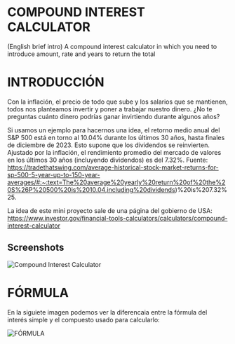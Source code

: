 # COMPOUND INTEREST CALCULATOR

(English brief intro) A compound interest calculator in which you need to introduce amount, rate and years to return the total

# INTRODUCCIÓN

Con la inflación, el precio de todo que sube y los salarios que se mantienen, todos nos planteamos invertir y poner a trabajar nuestro dinero. ¿No te preguntas cuánto dinero podrías ganar invirtiendo durante algunos años?

Si usamos un ejemplo para hacernos una idea, el retorno medio anual del S&P 500 está en torno al 10.04% durante los últimos 30 años, hasta finales de diciembre de 2023. Esto supone que los dividendos se reinvierten. Ajustado por la inflación, el rendimiento promedio del mercado de valores en los últimos 30 años (incluyendo dividendos) es del 7.32%.
Fuente:
https://tradethatswing.com/average-historical-stock-market-returns-for-sp-500-5-year-up-to-150-year-averages/#:~:text=The%20average%20yearly%20return%20of%20the%20S%26P%20500%20is%2010.04,including%20dividends)%20is%207.32%25.

La idea de este mini proyecto sale de una página del gobierno de USA:
https://www.investor.gov/financial-tools-calculators/calculators/compound-interest-calculator






## Screenshots

![Compound Interest Calculator](https://i.ibb.co/2cQgGdj/INVESTUSA.png)

# FÓRMULA
En la siguiete imagen podemos ver la diferencaia entre la fórmula del interés simple y el compuesto usado para calcularlo:


![FÓRMULA](https://hablemosdeempresas.com/wp-content/uploads/sites/2/2020/08/interes-simple-e-interes-compuesto-formulas.png)
